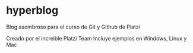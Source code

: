 # hyperblog
Blog asombroso para el curso de Git y Github de Platzi


Creado por el increible Platzi Team
Incluye ejemplos en Windows, Linux y Mac
